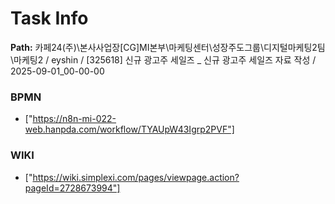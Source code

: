 # Task Info

**Path:** 카페24(주)\본사사업장\[CG]MI본부\마케팅센터\성장주도그룹\디지털마케팅2팀\마케팅2 / eyshin / [325618] 신규 광고주 세일즈 _ 신규 광고주 세일즈 자료 작성 / 2025-09-01_00-00-00

### BPMN
- ["https://n8n-mi-022-web.hanpda.com/workflow/TYAUpW43Igrp2PVF"]

### WIKI
- ["https://wiki.simplexi.com/pages/viewpage.action?pageId=2728673994"]

